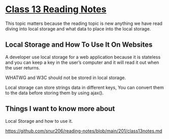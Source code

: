 # [Class 13 Reading Notes](https://github.com/snur206/reading-notes/blob/main/201/class13notes.md)

This topic matters because the reading topic is new anything we have read diving into local storage and what data to place into the local storage.

## Local Storage and How To Use It On Websites

A developer use local storage for a web application because it is stateless and you can keep a key in the user’s computer and it will read it out when the user returns.

WHATWG and W3C should not be stored in local storage.

Local storage can store strings data in different keys, You can convert them to the data before storing them by using ajax().







## Things I want to know more about

Local Storage and how to use it.

https://github.com/snur206/reading-notes/blob/main/201/class13notes.md
